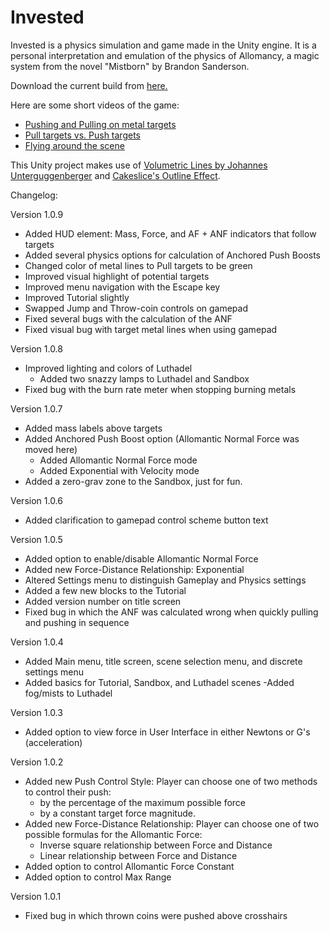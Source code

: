 # Invested
Invested is a physics simulation and game made in the Unity engine. It is a personal interpretation and emulation of the physics of Allomancy, a magic system from the novel "Mistborn" by Brandon Sanderson.

Download the current build from [here.](https://www.dropbox.com/s/j9jscf4xf8pf04i/Invested%201.0.4.zip?dl=1)

Here are some short videos of the game:
- [Pushing and Pulling on metal targets](https://gfycat.com/PowerfulPaleAuk)
- [Pull targets vs. Push targets](https://gfycat.com/FoolishUnderstatedBackswimmer)
- [Flying around the scene](https://gfycat.com/SpecificInferiorCaracal)

This Unity project makes use of [Volumetric Lines by Johannes Unterguggenberger](https://assetstore.unity.com/packages/tools/particles-effects/volumetric-lines-29160) and [Cakeslice's Outline Effect](https://github.com/cakeslice/Outline-Effect).


Changelog:

Version 1.0.9

- Added HUD element: Mass, Force, and AF + ANF indicators that follow targets
- Added several physics options for calculation of Anchored Push Boosts
- Changed color of metal lines to Pull targets to be green
- Improved visual highlight of potential targets
- Improved menu navigation with the Escape key
- Improved Tutorial slightly
- Swapped Jump and Throw-coin controls on gamepad
- Fixed several bugs with the calculation of the ANF
- Fixed visual bug with target metal lines when using gamepad



Version 1.0.8

- Improved lighting and colors of Luthadel
	- Added two snazzy lamps to Luthadel and Sandbox
- Fixed bug with the burn rate meter when stopping burning metals


Version 1.0.7

- Added mass labels above targets
- Added Anchored Push Boost option (Allomantic Normal Force was moved here)
	- Added Allomantic Normal Force mode
	- Added Exponential with Velocity mode
- Added a zero-grav zone to the Sandbox, just for fun.

Version 1.0.6

- Added clarification to gamepad control scheme button text

Version 1.0.5

- Added option to enable/disable Allomantic Normal Force
- Added new Force-Distance Relationship: Exponential
- Altered Settings menu to distinguish Gameplay and Physics settings
- Added a few new blocks to the Tutorial
- Added version number on title screen
- Fixed bug in which the ANF was calculated wrong when quickly pulling and pushing in sequence
	
Version 1.0.4

- Added Main menu, title screen, scene selection menu, and discrete settings menu
- Added basics for Tutorial, Sandbox, and Luthadel scenes
	-Added fog/mists to Luthadel

Version 1.0.3

- Added option to view force in User Interface in either Newtons or G's (acceleration)

Version 1.0.2

- Added new Push Control Style: Player can choose one of two methods to control their push:
	- by the percentage of the maximum possible force
	- by a constant target force magnitude.
- Added new Force-Distance Relationship: Player can choose one of two possible formulas for the Allomantic Force:
	- Inverse square relationship between Force and Distance
	- Linear relationship between Force and Distance
- Added option to control Allomantic Force Constant
- Added option to control Max Range

Version 1.0.1

- Fixed bug in which thrown coins were pushed above crosshairs
